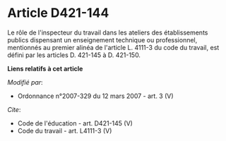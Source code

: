 # Article D421-144

Le rôle de l'inspecteur du travail dans les ateliers des établissements publics dispensant un enseignement technique ou
professionnel, mentionnés au premier alinéa de l'article L. 4111-3 du code du travail, est défini par les articles D. 421-145
à D. 421-150.

**Liens relatifs à cet article**

_Modifié par_:

  - Ordonnance n°2007-329 du 12 mars 2007 - art. 3 (V)

_Cite_:

  - Code de l'éducation - art. D421-145 (V)
  - Code du travail - art. L4111-3 (V)
